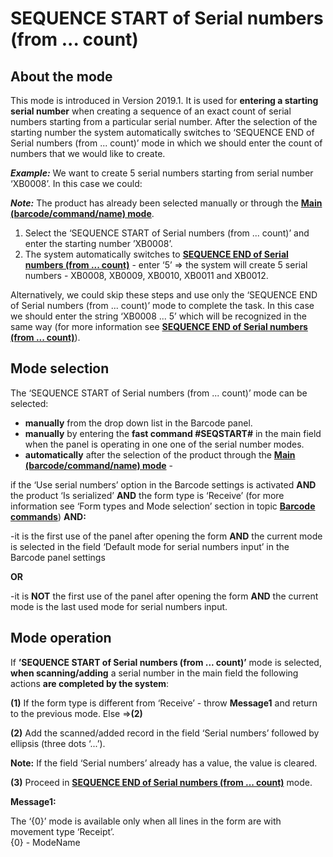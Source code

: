 # SEQUENCE START of Serial numbers (from ... count)


 ## About the mode
 
 
This mode is introduced in Version 2019.1. It is used for **entering a starting serial number** when creating a sequence of an exact count of serial numbers starting from a particular serial number. After the selection of the starting number the system automatically switches to ‘SEQUENCE END of Serial numbers (from ... count)’ mode in which we should enter the count of numbers that we would like to create.

***Example:*** We want to create 5 serial numbers starting from serial number ‘XB0008’. In this case we could:

***Note:*** The product has already been selected manually or through the **[Main (barcode/command/name) mode](https://docs.erp.net/winclient/introduction/barcode-commands/barcode-modes/main-mode.html)**.
1. Select the ‘SEQUENCE START of Serial numbers (from ... count)’ and enter the starting number ’XB0008’.
2. The system automatically switches to **[SEQUENCE END of Serial numbers (from ... count)](https://docs.erp.net/winclient/introduction/barcode-commands/barcode-modes/sequence-end.html)** - enter ‘5’
=> the system will create 5 serial numbers - XB0008, XB0009, XB0010, XB0011 and XB0012.

Alternatively, we could skip these steps and use only the ‘SEQUENCE END of Serial numbers (from ... count)’ mode to complete the task. In this case we should enter the string ‘XB0008 ... 5’ which will be recognized in the same way (for more information see **[SEQUENCE END of Serial numbers (from ... count)](https://docs.erp.net/winclient/introduction/barcode-commands/barcode-modes/sequence-end.html)**).
 
## Mode selection
 
The ‘SEQUENCE START of Serial numbers (from ... count)’ mode can be selected:
- **manually** from the drop down list in the Barcode panel.  
- **manually** by entering the **fast command #SEQSTART#**  in the main field when the panel is operating in one one of the serial number modes.
- **automatically** after the selection of the product through the **[Main (barcode/command/name) mode](https://docs.erp.net/winclient/introduction/barcode-commands/barcode-modes/main-mode.html)** - 

if the ‘Use serial numbers’ option in the Barcode settings is activated **AND** the product ‘Is serialized’ **AND** the form type is ‘Receive’ (for more information see ‘Form types and Mode selection’ section in topic **[Barcode commands](https://docs.erp.net/winclient/introduction/barcode-commands/index.html)**) **AND:**

-it is the first use of the panel after opening the form **AND** the current mode is selected in the field ‘Default mode for serial numbers input’ in the Barcode panel settings 

**OR**

-it is **NOT** the first use of the panel after opening the form **AND** the current mode is the last used mode for serial numbers input.
 
## Mode operation
 
If **’SEQUENCE START of Serial numbers (from ... count)’** mode is selected, **when scanning/adding** a serial number in the main field the following actions **are completed by the system**:

**(1)** If the form type is different from ‘Receive’ - throw **Message1** and return to the previous mode.  Else =>**(2)**</br>

**(2)** Add the scanned/added record in the field ‘Serial numbers’ followed by ellipsis (three dots ‘...’).</br>

**Note:** If the field ‘Serial numbers’ already has a value, the value is cleared.</br>

**(3)** Proceed in  **[SEQUENCE END of Serial numbers (from ... count)](https://docs.erp.net/winclient/introduction/barcode-commands/barcode-modes/sequence-end.html)** mode.</br>
 
**Message1:**

The ‘{0}’ mode is available only when all lines in the form are with movement type ‘Receipt’.</br>
{0} - ModeName

